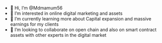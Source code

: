 - 👋 Hi, I’m @Mdmamum56
- 👀 I’m interested in online digital marketing and assets
- 🌱 I’m currently learning more about Capital expansion and massive earnings for my clients
- 💞️ I’m looking to collaborate on open chain and also on smart contract assets with other experts in the digital market

<!---
Mdmamum56/Mdmamum56 is a ✨ special ✨ repository because its `README.md` (this file) appears on your GitHub profile.
You can click the Preview link to take a look at your changes
